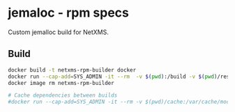 # jemaloc - rpm specs

Custom jemalloc build for NetXMS.

## Build

```sh
docker build -t netxms-rpm-builder docker
docker run --cap-add=SYS_ADMIN -it --rm  -v $(pwd):/build -v $(pwd)/result:/result netxms-rpm-builder
docker image rm netxms-rpm-builder

# Cache dependencies between builds
#docker run --cap-add=SYS_ADMIN -it --rm -v $(pwd)/cache:/var/cache/mock -v $(pwd):/build -v $(pwd)/result:/result netxms-rpm-builder
```
